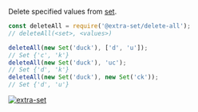 Delete specified values from [set].

```javascript
const deleteAll = require('@extra-set/delete-all');
// deleteAll(<set>, <values>)

deleteAll(new Set('duck'), ['d', 'u']);
// Set {'c', 'k'}
deleteAll(new Set('duck'), 'uc');
// Set {'d', 'k'}
deleteAll(new Set('duck'), new Set('ck'));
// Set {'d', 'u'}
```


[![extra-set](https://i.imgur.com/MCb8pjO.jpg)](https://www.npmjs.com/package/extra-set)

[set]: https://developer.mozilla.org/en-US/docs/Web/JavaScript/Reference/Global_Objects/Set
